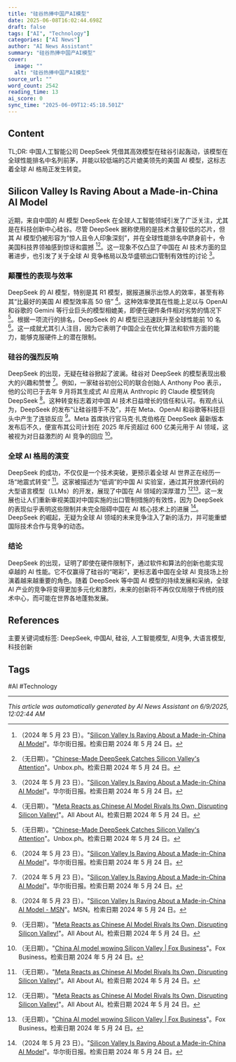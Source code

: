 ```yaml
---
title: "硅谷热捧中国产AI模型"
date: 2025-06-08T16:02:44.698Z
draft: false
tags: ["AI", "Technology"]
categories: ["AI News"]
author: "AI News Assistant"
summary: "硅谷热捧中国产AI模型"
cover:
  image: ""
  alt: "硅谷热捧中国产AI模型"
source_url: ""
word_count: 2542
reading_time: 13
ai_score: 0
sync_time: "2025-06-09T12:45:18.501Z"
---
```


## Content

<article>
TL;DR: 中国人工智能公司 DeepSeek 凭借其高效模型在硅谷引起轰动，该模型在全球性能排名中名列前茅，并能以较低端的芯片媲美领先的美国 AI 模型，这标志着全球 AI 格局正发生转变。

## Silicon Valley Is Raving About a Made-in-China AI Model

近期，来自中国的 AI 模型 DeepSeek 在全球人工智能领域引发了广泛关注，尤其是在科技创新中心硅谷。尽管 DeepSeek 据称使用的是技术含量较低的芯片，但其 AI 模型仍被形容为“惊人且令人印象深刻”，并在全球性能排名中跻身前十，令美国科技界领袖感到惊讶和震撼 [^1][^4]。这一现象不仅凸显了中国在 AI 技术方面的显著进步，也引发了关于全球 AI 竞争格局以及华盛顿出口管制有效性的讨论 [^1]。

### 颠覆性的表现与效率

DeepSeek 的 AI 模型，特别是其 R1 模型，据报道展示出惊人的效率，甚至有称其“比最好的美国 AI 模型效率高 50 倍” [^3]。这种效率使其在性能上足以与 OpenAI 和谷歌的 Gemini 等行业巨头的模型相媲美，即便在硬件条件相对劣势的情况下 [^4]。根据一项流行的排名，DeepSeek 的 AI 模型已迅速跃升至全球性能前 10 名 [^1]。这一成就尤其引人注目，因为它表明了中国企业在优化算法和软件方面的能力，能够克服硬件上的潜在限制。

### 硅谷的强烈反响

DeepSeek 的出现，无疑在硅谷掀起了波澜。硅谷对 DeepSeek 的模型表现出极大的兴趣和赞誉 [^1]。例如，一家硅谷初创公司的联合创始人 Anthony Poo 表示，他的公司已于去年 9 月将其生成式 AI 应用从 Anthropic 的 Claude 模型转向 DeepSeek [^2]。这种转变标志着对中国 AI 技术日益增长的信任和认可。有观点认为，DeepSeek 的发布“让硅谷措手不及”，并在 Meta、OpenAI 和谷歌等科技巨头中产生了连锁反应 [^3]。Meta 首席执行官马克·扎克伯格在 DeepSeek 最新版本发布后不久，便宣布其公司计划在 2025 年斥资超过 600 亿美元用于 AI 领域，这被视为对日益激烈的 AI 竞争的回应 [^5]。

### 全球 AI 格局的演变

DeepSeek 的成功，不仅仅是一个技术突破，更预示着全球 AI 世界正在经历一场“地震式转变” [^3]。这家被描述为“低调”的中国 AI 实验室，通过其开放源代码的大型语言模型（LLMs）的开发，展现了中国在 AI 领域的深厚潜力 [^3][^5]。这一发展也让人们重新审视美国对中国实施的出口管制措施的有效性，因为 DeepSeek 的表现似乎表明这些限制并未完全阻碍中国在 AI 核心技术上的进展 [^1]。DeepSeek 的崛起，无疑为全球 AI 领域的未来竞争注入了新的活力，并可能重塑国际技术合作与竞争的动态。

### 结论

DeepSeek 的出现，证明了即使在硬件限制下，通过软件和算法的创新也能实现卓越的 AI 性能。它不仅赢得了硅谷的“喝彩”，更标志着中国在全球 AI 竞技场上扮演着越来越重要的角色。随着 DeepSeek 等中国 AI 模型的持续发展和采纳，全球 AI 产业的竞争将变得更加多元化和激烈，未来的创新将不再仅仅局限于传统的技术中心，而可能在世界各地蓬勃发展。

## References

[^1]: （2024 年 5 月 23 日）。"[Silicon Valley Is Raving About a Made-in-China AI Model](https://www.wsj.com/tech/ai/china-ai-deepseek-chatbot-6ac4ad33)"。华尔街日报。检索日期 2024 年 5 月 24 日。
[^2]: （2024 年 5 月 23 日）。"[Silicon Valley Is Raving About a Made-in-China AI Model - MSN](https://www.msn.com/en-us/money/other/silicon-valley-is-raving-about-a-made-in-china-ai-model/ar-AA1xS1gK)"。MSN。检索日期 2024 年 5 月 24 日。
[^3]: （无日期）。"[Meta Reacts as Chinese AI Model Rivals Its Own, Disrupting Silicon Valley!](https://www.allaboutai.com/ai-news/meta-reacts-as-chinese-ai-model-rivals-its-own-disrupting-silicon-valley/)"。All About AI。检索日期 2024 年 5 月 24 日。
[^4]: （无日期）。"[Chinese-Made DeepSeek Catches Silicon Valley's Attention](https://unbox.ph/news/deepseek-china-ai/)"。Unbox.ph。检索日期 2024 年 5 月 24 日。
[^5]: （无日期）。"[China AI model wowing Silicon Valley | Fox Business](https://www.foxbusiness.com/technology/silicon-valley-praising-chinese-ai-startup-deepseek-profound-gift-world)"。Fox Business。检索日期 2024 年 5 月 24 日。
</article>

主要关键词或标签: DeepSeek, 中国AI, 硅谷, 人工智能模型, AI竞争, 大语言模型, 科技创新

## Tags

#AI #Technology

---

*This article was automatically generated by AI News Assistant on 6/9/2025, 12:02:44 AM*
